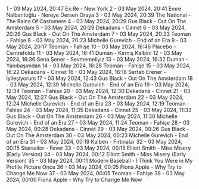1 - 03 May 2024, 20:47	Ex:Re - New York
2 - 03 May 2024, 20:41	Emre Nalbantoğlu - Nereye Dersen Oraya
3 - 03 May 2024, 20:39	The National - The Rains Of Castomere
4 - 03 May 2024, 20:29	Gus Black - Out On The Amsterdam
5 - 03 May 2024, 20:29	Dekadans - Cinnet
6 - 03 May 2024, 20:26	Gus Black - Out On The Amsterdam
7 - 03 May 2024, 20:23	Teoman - Fahişe
8 - 03 May 2024, 20:23	Michelle Gurevich - End of an Era
9 - 03 May 2024, 20:17	Teoman - Fahişe
10 - 03 May 2024, 16:46	Placebo - Centrefolds
11 - 03 May 2024, 16:41	Duman - Kırmış Kalbini
12 - 03 May 2024, 16:36	Sena Şener - Sevmemeliyiz
13 - 03 May 2024, 16:32	Duman - Yanıbaşımdan
14 - 03 May 2024, 16:28	Teoman - Fahişe
15 - 03 May 2024, 16:22	Dekadans - Cinnet
16 - 03 May 2024, 16:18	Sertab Erener - İyileşiyorum
17 - 03 May 2024, 12:43	Gus Black - Out On The Amsterdam
18 - 03 May 2024, 12:39	Michelle Gurevich - End of an Era
19 - 03 May 2024, 12:34	Teoman - Fahişe
20 - 03 May 2024, 12:30	Dekadans - Cinnet
21 - 03 May 2024, 12:27	Gus Black - Out On The Amsterdam
22 - 03 May 2024, 12:24	Michelle Gurevich - End of an Era
23 - 03 May 2024, 12:19	Teoman - Fahişe
24 - 03 May 2024, 11:35	Dekadans - Cinnet
25 - 03 May 2024, 11:33	Gus Black - Out On The Amsterdam
26 - 03 May 2024, 11:30	Michelle Gurevich - End of an Era
27 - 03 May 2024, 11:24	Teoman - Fahişe
28 - 03 May 2024, 00:28	Dekadans - Cinnet
29 - 03 May 2024, 00:26	Gus Black - Out On The Amsterdam
30 - 03 May 2024, 00:23	Michelle Gurevich - End of an Era
31 - 03 May 2024, 00:19	Kalben - Fırtınalar
32 - 03 May 2024, 00:15	Starsailor - Fever
33 - 03 May 2024, 00:15	Elliott Smith - Miss Misery (Early Version)
34 - 03 May 2024, 00:12	Elliott Smith - Miss Misery (Early Version)
35 - 03 May 2024, 00:11	Modern Baseball - I Think You Were in My Profile Picture Once
36 - 03 May 2024, 00:05	Fiona Apple - Why Try to Change Me Now
37 - 03 May 2024, 00:05	Teoman - Fahişe
38 - 03 May 2024, 00:00	Fiona Apple - Why Try to Change Me Now
